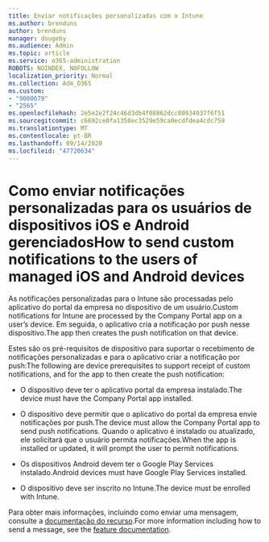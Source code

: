 ```yaml
---
title: Enviar notificações personalizadas com o Intune
ms.author: brenduns
author: brenduns
manager: dougeby
ms.audience: Admin
ms.topic: article
ms.service: o365-administration
ROBOTS: NOINDEX, NOFOLLOW
localization_priority: Normal
ms.collection: Adm_O365
ms.custom:
- "9000679"
- "2565"
ms.openlocfilehash: 2e5e2e2f24c46d3db4f08862dcc80934937f6f51
ms.sourcegitcommit: c6692ce0fa1358ec3529e59ca0ecdfdea4cdc759
ms.translationtype: MT
ms.contentlocale: pt-BR
ms.lasthandoff: 09/14/2020
ms.locfileid: "47720634"
---
```

# <a name="how-to-send-custom-notifications-to-the-users-of-managed-ios-and-android-devices"></a><span data-ttu-id="b5586-102">Como enviar notificações personalizadas para os usuários de dispositivos iOS e Android gerenciados</span><span class="sxs-lookup"><span data-stu-id="b5586-102">How to send custom notifications to the users of managed iOS and Android devices</span></span>

<span data-ttu-id="b5586-103">As notificações personalizadas para o Intune são processadas pelo aplicativo do portal da empresa no dispositivo de um usuário.</span><span class="sxs-lookup"><span data-stu-id="b5586-103">Custom notifications for Intune are processed by the Company Portal app on a user’s device.</span></span> <span data-ttu-id="b5586-104">Em seguida, o aplicativo cria a notificação por push nesse dispositivo.</span><span class="sxs-lookup"><span data-stu-id="b5586-104">The app then creates the push notification on that device.</span></span>

<span data-ttu-id="b5586-105">Estes são os pré-requisitos de dispositivo para suportar o recebimento de notificações personalizadas e para o aplicativo criar a notificação por push:</span><span class="sxs-lookup"><span data-stu-id="b5586-105">The following are device prerequisites to support receipt of custom notifications, and for the app to then create the push notification:</span></span>

- <span data-ttu-id="b5586-106">O dispositivo deve ter o aplicativo portal da empresa instalado.</span><span class="sxs-lookup"><span data-stu-id="b5586-106">The device must have the Company Portal app installed.</span></span>  

- <span data-ttu-id="b5586-107">O dispositivo deve permitir que o aplicativo do portal da empresa envie notificações por push.</span><span class="sxs-lookup"><span data-stu-id="b5586-107">The device must allow the Company Portal app to send push notifications.</span></span> <span data-ttu-id="b5586-108">Quando o aplicativo é instalado ou atualizado, ele solicitará que o usuário permita notificações.</span><span class="sxs-lookup"><span data-stu-id="b5586-108">When the app is installed or updated, it will prompt the user to permit notifications.</span></span>

- <span data-ttu-id="b5586-109">Os dispositivos Android devem ter o Google Play Services instalado.</span><span class="sxs-lookup"><span data-stu-id="b5586-109">Android devices must have Google Play Services installed.</span></span>

- <span data-ttu-id="b5586-110">O dispositivo deve ser inscrito no Intune.</span><span class="sxs-lookup"><span data-stu-id="b5586-110">The device must be enrolled with Intune.</span></span>

<span data-ttu-id="b5586-111">Para obter mais informações, incluindo como enviar uma mensagem, consulte a [documentação do recurso](https://docs.microsoft.com/intune/custom-notifications).</span><span class="sxs-lookup"><span data-stu-id="b5586-111">For more information including how to send a message, see the [feature documentation](https://docs.microsoft.com/intune/custom-notifications).</span></span>

